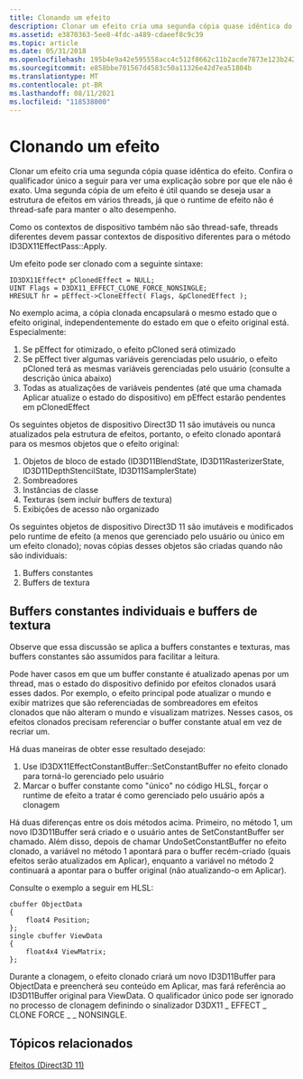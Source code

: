 ```yaml
---
title: Clonando um efeito
description: Clonar um efeito cria uma segunda cópia quase idêntica do efeito.
ms.assetid: e3870363-5ee8-4fdc-a489-cdaeef8c9c39
ms.topic: article
ms.date: 05/31/2018
ms.openlocfilehash: 195b4e9a42e595558acc4c512f8662c11b2acde7873e123b242ee272eeea7e8c
ms.sourcegitcommit: e858bbe701567d4583c50a11326e42d7ea51804b
ms.translationtype: MT
ms.contentlocale: pt-BR
ms.lasthandoff: 08/11/2021
ms.locfileid: "118538000"
---
```

# <a name="cloning-an-effect"></a>Clonando um efeito

Clonar um efeito cria uma segunda cópia quase idêntica do efeito. Confira o qualificador único a seguir para ver uma explicação sobre por que ele não é exato. Uma segunda cópia de um efeito é útil quando se deseja usar a estrutura de efeitos em vários threads, já que o runtime de efeito não é thread-safe para manter o alto desempenho.

Como os contextos de dispositivo também não são thread-safe, threads diferentes devem passar contextos de dispositivo diferentes para o método ID3DX11EffectPass::Apply.

Um efeito pode ser clonado com a seguinte sintaxe:


```
ID3DX11Effect* pClonedEffect = NULL;
UINT Flags = D3DX11_EFFECT_CLONE_FORCE_NONSINGLE;
HRESULT hr = pEffect->CloneEffect( Flags, &pClonedEffect );
```



No exemplo acima, a cópia clonada encapsulará o mesmo estado que o efeito original, independentemente do estado em que o efeito original está. Especialmente:

1.  Se pEffect for otimizado, o efeito pCloned será otimizado
2.  Se pEffect tiver algumas variáveis gerenciadas pelo usuário, o efeito pCloned terá as mesmas variáveis gerenciadas pelo usuário (consulte a descrição única abaixo)
3.  Todas as atualizações de variáveis pendentes (até que uma chamada Aplicar atualize o estado do dispositivo) em pEffect estarão pendentes em pClonedEffect

Os seguintes objetos de dispositivo Direct3D 11 são imutáveis ou nunca atualizados pela estrutura de efeitos, portanto, o efeito clonado apontará para os mesmos objetos que o efeito original:

1.  Objetos de bloco de estado (ID3D11BlendState, ID3D11RasterizerState, ID3D11DepthStencilState, ID3D11SamplerState)
2.  Sombreadores
3.  Instâncias de classe
4.  Texturas (sem incluir buffers de textura)
5.  Exibições de acesso não organizado

Os seguintes objetos de dispositivo Direct3D 11 são imutáveis e modificados pelo runtime de efeito (a menos que gerenciado pelo usuário ou único em um efeito clonado); novas cópias desses objetos são criadas quando não são individuais:

1.  Buffers constantes
2.  Buffers de textura

## <a name="single-constant-buffers-and-texture-buffers"></a>Buffers constantes individuais e buffers de textura

Observe que essa discussão se aplica a buffers constantes e texturas, mas buffers constantes são assumidos para facilitar a leitura.

Pode haver casos em que um buffer constante é atualizado apenas por um thread, mas o estado do dispositivo definido por efeitos clonados usará esses dados. Por exemplo, o efeito principal pode atualizar o mundo e exibir matrizes que são referenciadas de sombreadores em efeitos clonados que não alteram o mundo e visualizam matrizes. Nesses casos, os efeitos clonados precisam referenciar o buffer constante atual em vez de recriar um.

Há duas maneiras de obter esse resultado desejado:

1.  Use ID3DX11EffectConstantBuffer::SetConstantBuffer no efeito clonado para torná-lo gerenciado pelo usuário
2.  Marcar o buffer constante como "único" no código HLSL, forçar o runtime de efeito a tratar é como gerenciado pelo usuário após a clonagem

Há duas diferenças entre os dois métodos acima. Primeiro, no método 1, um novo ID3D11Buffer será criado e o usuário antes de SetConstantBuffer ser chamado. Além disso, depois de chamar UndoSetConstantBuffer no efeito clonado, a variável no método 1 apontará para o buffer recém-criado (quais efeitos serão atualizados em Aplicar), enquanto a variável no método 2 continuará a apontar para o buffer original (não atualizando-o em Aplicar).

Consulte o exemplo a seguir em HLSL:


```
cbuffer ObjectData
{
    float4 Position;
};
single cbuffer ViewData
{
    float4x4 ViewMatrix;
};
```



Durante a clonagem, o efeito clonado criará um novo ID3D11Buffer para ObjectData e preencherá seu conteúdo em Aplicar, mas fará referência ao ID3D11Buffer original para ViewData. O qualificador único pode ser ignorado no processo de clonagem definindo o sinalizador D3DX11 \_ EFFECT \_ CLONE FORCE \_ \_ NONSINGLE.

## <a name="related-topics"></a>Tópicos relacionados

<dl> <dt>

[Efeitos (Direct3D 11)](d3d11-graphics-programming-guide-effects.md)
</dt> </dl>

 

 




